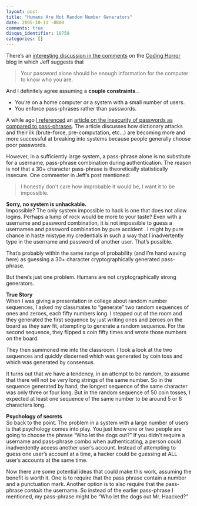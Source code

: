 ```yaml
---
layout: post
title: "Humans Are Not Random Number Generators"
date: 2005-10-11 -0800
comments: true
disqus_identifier: 10750
categories: []
---
```

There’s an [interesting discussion in the
comments](http://www.codinghorror.com/blog/archives/000413.html) on the
[Coding Horror](http://www.codinghorror.com/blog/) blog in which Jeff
suggests that

> Your password alone should be enough information for the computer to
> know who you are.

And I definitely agree assuming a **couple constraints**...

-   You’re on a home computer or a system with a small number of users.
-   You enforce pass-phrases rather than passwords.

A while ago [I
referenced](http://haacked.com/archive/2004/12/07/1711.aspx) an [article
on the insecurity of passwords as compared to
pass-phrases](http://weblogs.asp.net/robert_hensing/archive/2004/07/28/199610.aspx).
The article discusses how dictionary attacks and their ilk (brute-force,
pre-computation, etc...) are becoming more and more successful at
breaking into systems because people generally choose poor passwords.

However, in a sufficiently large system, a pass-phrase alone is no
substitute for a username, pass-phrase combination during
authentication. The reason is not that a 30+ character pass-phrase is
theoretically statistically insecure. One commenter in Jeff’s post
mentioned:

> I honestly don't care how improbable it would be, I want it to be
> impossible.

**Sorry, no system is unhackable.**\
 Impossible? The only system impossible to hack is one that does not
allow logins. Perhaps a lump of rock would be more to your taste? Even
with a username and password combination, it is not impossible to guess
a usernamen and password combination by pure accident . I might by pure
chance in haste mistype my credentials in such a way that I
inadvertently type in the username and password of another user. That’s
possible.

That’s probably within the same range of probability (and I’m hand
waving here) as guessing a 30+ character cryptographically generated
pass-phrase.

But there’s just one problem. Humans are not cryptographically strong
generators.

**True Story**\
 When I was giving a presentation in college about random number
sequences, I asked my classmates to “generate” two random sequences of
ones and zeroes, each fifty numbers long. I stepped out of the room and
they generated the first sequence by just writing ones and zeroes on the
board as they saw fit, attempting to generate a random sequence. For the
second sequence, they flipped a coin fifty times and wrote those numbers
on the board.

They then summoned me into the classroom. I took a look at the two
sequences and quickly discerned which was generated by coin toss and
which was generated by consensus.

It turns out that we have a tendency, in an attempt to be random, to
assume that there will not be very long strings of the same number. So
in the sequence generated by hand, the longest sequence of the same
character was only three or four long. But in the random sequence of 50
coin tosses, I expected at least one sequence of the same number to be
around 5 or 6 characters long.

**Psychology of secrets**\
 So back to the point. The problem in a system with a large number of
users is that psychology comes into play. You just know one or two
people are going to choose the phrase “Who let the dogs out?” If you
didn’t require a username and pass-phrase combo when authenticating, a
person could inadverdently access another user’s account. Instead of
attempting to guess one user’s account at a time, a hacker could be
guessing at ALL user’s accounts at the same time.

Now there are some potential ideas that could make this work, assuming
the benefit is worth it. One is to require that the pass phrase contain
a number and a punctuation mark. Another option is to also require that
the pass-phrase *contain* the username. So instead of the earlier
pass-phrase I mentioned, my pass-phrase might be “Who let the dogs out
Mr. Haacked?”

